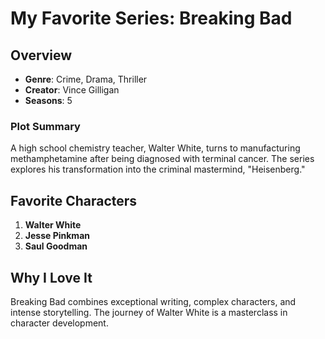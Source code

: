 # My Favorite Series: **Breaking Bad**

## Overview
- **Genre**: Crime, Drama, Thriller  
- **Creator**: Vince Gilligan  
- **Seasons**: 5  

### Plot Summary
 A high school chemistry teacher, Walter White, turns to manufacturing methamphetamine after being diagnosed with terminal cancer. The series explores his transformation into the criminal mastermind, "Heisenberg."

## Favorite Characters
1. **Walter White**
2. **Jesse Pinkman**
3. **Saul Goodman**


## Why I Love It
Breaking Bad combines exceptional writing, complex characters, and intense storytelling. The journey of Walter White is a masterclass in character development.



